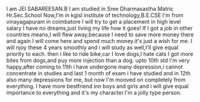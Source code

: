 I am JEI SABAREESAN.B
I am studied in Sree Dharmasastha Matric Hr.Sec.School
Now,I'm in kgisl institute of technology,B.E.CSE
I'm from vinayagapuram in coimbatore
I will try to get a placement in high level salary
I have no dreams,just living my life how it goes!
If I got a job in other countries means,I will flew away,because I need to save more money there and again I will come here and spend much  money.it's just a wish for me.
I will njoy these 4 years smoothly and i will study as well,I'll give equal priority to each.
then i like to ride bike,car
I love dogs,I hate cats
I got more bites from dogs,and puy more injection than a dog.
upto 10th std I'm very happy,after coming to 11th i have undergone many depression,i cannot concentrate in studies and
last 1 month of exam i have studied and in 12th also many depressions for me,
but now I'm mooved on completely from everything.
I have more bestfriend inn boys and girls and i will give equal importance to everything and it's my character.I'm a jolly type person.
